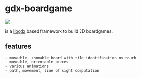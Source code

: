 # gdx-boardgame
[![](https://jitpack.io/v/jeremyz/gdx-boardgame.svg)](https://jitpack.io/#jeremyz/gdx-boardgame)

is a [libgdx](https://libgdx.badlogicgames.com/) based framework to build 2D boardgames.


## features

    - moveable, zoomable board with tile identification on touch
    - moveable, orientable pieces
    - various animations
    - path, movement, line of sight computation

